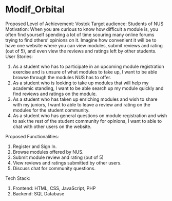 # Modif_Orbital
Proposed Level of Achievement: Vostok
Target audience: Students of NUS
Motivation: When you are curious to know how difficult a module is, you often find yourself spending a lot of time scouring many online forums trying to find others’ opinions on it. Imagine how convenient it will be to have one website where you can view modules, submit reviews and rating (out of 5), and even view the reviews and ratings left by other students.
User Stories:
1.	As a student who has to participate in an upcoming module registration exercise and is unsure of what modules to take up, I want to be able browse through the modules NUS has to offer.
2.	As a student who is looking to take up modules that will help my academic standing, I want to be able search up my module quickly and find reviews and ratings on the module.
3.	As a student who has taken up enriching modules and wish to share with my juniors, I want to able to leave a review and rating on the modules for the student community.
4.	As a student who has general questions on module registration and wish to ask the rest of the student community for opinions, I want to able to chat with other users on the website.

Proposed Functionalities:
1.	Register and Sign In.
2.	Browse modules offered by NUS.
3.	Submit module review and rating (out of 5)
4.	View reviews and ratings submitted by other users.
5.	Discuss chat for community questions.

Tech Stack:
1.	Frontend: HTML, CSS, JavaScript, PHP
2.	Backend: SQL Database
